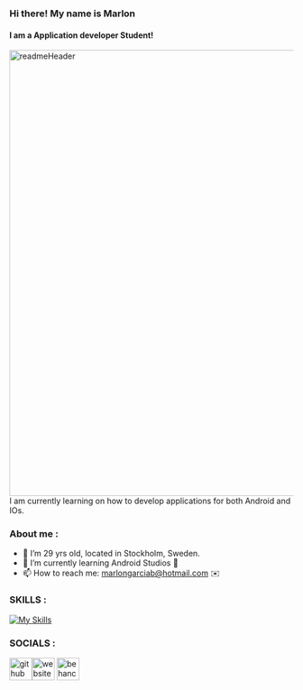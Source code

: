 ### Hi there! My name is Marlon
#### I am a Application developer Student!
<img width="791" alt="readmeHeader" src="https://user-images.githubusercontent.com/94327966/205765338-633b0c4e-e16f-4ef5-aea9-94b124f77c02.png">
I am currently learning on how to develop applications for both Android and IOs.

### About me : 
- 📍 I’m 29 yrs old, located in Stockholm, Sweden.   
- 🌱 I’m currently learning Android Studios 🤘 
- 📫 How to reach me: marlongarciab@hotmail.com ✉️     

### SKILLS :
[![My Skills](https://skillicons.dev/icons?i=java,html,css,kotlin,swift,firebase,photoshop)](https://skillicons.dev)

### SOCIALS :
[<img src='https://cdn.jsdelivr.net/npm/simple-icons@3.0.1/icons/github.svg' alt='github' height='40'>](https://github.com/MarlonGarciaBermejo)[<img src='https://cdn.jsdelivr.net/npm/simple-icons@3.0.1/icons/icloud.svg' alt='website' height='40'>](https://marlongarcia.myportfolio.com/)  [<img src='https://cdn.jsdelivr.net/npm/simple-icons@3.0.1/icons/behance.svg' alt='behance' height='40'>](https://www.behance.net/MarlonGarciaBermejo)                                                                            
